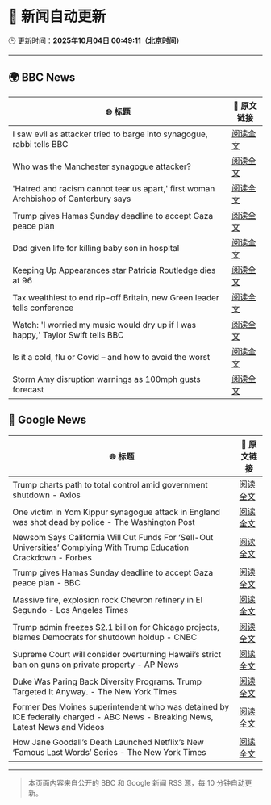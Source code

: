# 🧠 新闻自动更新

🕒 更新时间：**2025年10月04日 00:49:11（北京时间）**

---

## 🌍 BBC News

| 🌐 标题 | 🔗 原文链接 |
|--------|-------------|
| I saw evil as attacker tried to barge into synagogue, rabbi tells BBC | [阅读全文](https://www.bbc.com/news/articles/cwy9lkeqyzyo?at_medium=RSS&at_campaign=rss) |
| Who was the Manchester synagogue attacker? | [阅读全文](https://www.bbc.com/news/articles/c0q7y72kppgo?at_medium=RSS&at_campaign=rss) |
| 'Hatred and racism cannot tear us apart,' first woman Archbishop of Canterbury says | [阅读全文](https://www.bbc.com/news/articles/c2lxyxqzxkdo?at_medium=RSS&at_campaign=rss) |
| Trump gives Hamas Sunday deadline to accept Gaza peace plan | [阅读全文](https://www.bbc.com/news/articles/cdxq7zp7002o?at_medium=RSS&at_campaign=rss) |
| Dad given life for killing baby son in hospital | [阅读全文](https://www.bbc.com/news/articles/c62q1q1vd9yo?at_medium=RSS&at_campaign=rss) |
| Keeping Up Appearances star Patricia Routledge dies at 96 | [阅读全文](https://www.bbc.com/news/articles/czdjegvjz3do?at_medium=RSS&at_campaign=rss) |
| Tax wealthiest to end rip-off Britain, new Green leader tells conference | [阅读全文](https://www.bbc.com/news/articles/c708y9nq174o?at_medium=RSS&at_campaign=rss) |
| Watch: 'I worried my music would dry up if I was happy,' Taylor Swift tells BBC | [阅读全文](https://www.bbc.com/news/videos/ce3y7kpdqy9o?at_medium=RSS&at_campaign=rss) |
| Is it a cold, flu or Covid – and how to avoid the worst | [阅读全文](https://www.bbc.com/news/articles/cly1rryv2ryo?at_medium=RSS&at_campaign=rss) |
| Storm Amy disruption warnings as 100mph gusts forecast | [阅读全文](https://www.bbc.com/news/articles/c98d2ep62z7o?at_medium=RSS&at_campaign=rss) |

## 📰 Google News

| 🌐 标题 | 🔗 原文链接 |
|--------|-------------|
| Trump charts path to total control amid government shutdown - Axios | [阅读全文](https://news.google.com/rss/articles/CBMiigFBVV95cUxOSGVrcWd5N2VicFhBM2ZpeHl1ZjFSUjdoLTJVLTBvNWlobTI0eEVIYkFGWG1yQ2xqRUlWUWpRdzdRZjUxd1FSc0k3QmhiR19pMWdubUh3emhXZWs2eGlNc3B2enkwalhPeUhxa0hJd0N6VV85akpleld1ZUQ1eUUwcWxZLUNPR3doMGc?oc=5) |
| One victim in Yom Kippur synagogue attack in England was shot dead by police - The Washington Post | [阅读全文](https://news.google.com/rss/articles/CBMijAFBVV95cUxPWmRxZ0ItTnNGcXBoaWZLWTNkVnFNVmJPNGJZZHBOVTU1RExLdFRoaEpSNnpocVMwZkFQVXQzalVwbk0yODhoc3pXZ1dnd0c0Q2c3V3dtZHA5WjUyamw3T1VzTkFEYVRDY1dLNlhmNnI2UGVES2k2Y3A1RnVrdnQ0N1hHRGtKems4cUR1cA?oc=5) |
| Newsom Says California Will Cut Funds For ‘Sell-Out Universities’ Complying With Trump Education Crackdown - Forbes | [阅读全文](https://news.google.com/rss/articles/CBMi9AFBVV95cUxQQTExY3l2cm9iakdhT2lsZkp2UEJndGkxdzBTV05oTEFNVURFYkxGODlHVnp0QV8tdS1oUWR1UUhEVmtHQVg5UkE1TnNzR3pzZVBSZGNMU3J0YmxPTHhFcklla0dsM0ZLMkp6T0wtUHI5dnlmV3I0cl9sSV9xOXdOZ1RxdTV2WjRxWHpFVzd5cjU0QzJwYzc0MXNncVhsNkV3RGZIMmplb2dWSWRqUV9QWTB4cGR6V1BEOVVuNklMRWY1ZHZmZ3N4NG5nczZIWkd2cGVZOVB0RTdxaWhtWE90NkJoRzRnT2xnNWZDTnR4dnE4MmhK?oc=5) |
| Trump gives Hamas Sunday deadline to accept Gaza peace plan - BBC | [阅读全文](https://news.google.com/rss/articles/CBMiWkFVX3lxTFA2NjBWaFQ4TVBpTTFib3d1UXJCemx6NTgyeVBjRTRaZ0hzdFJLMnBMUDZJOGRfZW5SdDFkRm9GWVJ6aF9MRVpYZkNkRmJxbEQ2eWxoeVpfU1lSUdIBX0FVX3lxTE1DdEc4UkluZVljekw3ekVSRjdCOWlNcU1ibGpQT2ZSNmkxeUx2MFh4OS00bDR1RmY1X0N2QUd2TWY2VElZZEctU0xuQTZyRkZMTmc3UW1kU3l2RnRYUUY0?oc=5) |
| Massive fire, explosion rock Chevron refinery in El Segundo - Los Angeles Times | [阅读全文](https://news.google.com/rss/articles/CBMie0FVX3lxTE9WcF9oMjhKOEV0MDR5MWVtMVJlUzdvY0V0UTBhRmE1eGFBT2N0WEduU09Pbk1jdFdRYmJaUEdwcGI2WU9lM3pMSVA2N3lkMDRkczktZHNEUTZjb19xSzNuN0dHWWxXTUptQ3VZUk0yaWxfSXRNWUZZcHF1OA?oc=5) |
| Trump admin freezes $2.1 billion for Chicago projects, blames Democrats for shutdown holdup - CNBC | [阅读全文](https://news.google.com/rss/articles/CBMiiAFBVV95cUxOTXdkcmk1a2c4OTlnNUZvTGk4b1BSME5tc2lJaUpYSGNyLXBERU5VVW9jdThVVTdLZGJDMHhoR3pfWnotZmEzTTdfeXM0VnRBNGVqaVRpQVdqWjdwZ2FQUlNjN2NIRE1jbzVFOUdPLXU5RVVBaHlrUzM2akh5bzl1eWR0SGRqaHgw0gGOAUFVX3lxTE9GY0wxR1pNUEoyMlRqd0xGbEF0eG1rNmdYVkEyQjEzOVZzZkxCcTJUNV9Td0N2M2dnUHRqMFVvczhlckZQUFZSN3BfbXhCalUtWU5LT04zV0JBVkdlNHRSaFd3eXVqWmJ1RmgxNFBNTEZ2aTRVWkcxalhreTFSMU1Ba0c2RU9PWlk4X3VtRFE?oc=5) |
| Supreme Court will consider overturning Hawaii’s strict ban on guns on private property - AP News | [阅读全文](https://news.google.com/rss/articles/CBMijgFBVV95cUxPdGdEb2xaWDVORDBhbFdKX0lucmJtUXZjWFktS0hOLTZCZEV1QWRzVV9qMkIyQXZLQlZ3SjhicHJoX0VlaFVWQVFlOHZ6Z3QtTEpZeGRieUYxc0l6R1J5M2FMczg0UjlJMGJpM0V3X1JfSGRyVmhFdzlQVVExR1BtM3E1MjJ1QXBzRXhFdDFn?oc=5) |
| Duke Was Paring Back Diversity Programs. Trump Targeted It Anyway. - The New York Times | [阅读全文](https://news.google.com/rss/articles/CBMihAFBVV95cUxOa1d1ZlZWRXduVG5Ba2tNdnVyUGhycDE3eG56Z252RDhwMmFWb19CaV9mNmJzb3htTExxTFBQTTZUZmI5QkFQdUp6T2ZaZElwRFZ3UG5EcEE3elRYRVVERkhLby1IVDRXU3l2d0I1SnNKV0RVTjRrTEJFTkFKWm1OTHprdGY?oc=5) |
| Former Des Moines superintendent who was detained by ICE federally charged - ABC News - Breaking News, Latest News and Videos | [阅读全文](https://news.google.com/rss/articles/CBMirAFBVV95cUxNdjRCaDJCZWVKLWZXWGw2TTMtZ0U4U3BNc3hqTmtybWNZTnVBWXo1TGtGYkl3WDFKbnM0MFlFTUZwSUFXUkQ2dHEtSlRRalc0MUdlVmxmVTM2OWc5bGJQLVVBTnNBUUh1UmZ4V2F2QlYxc05EeTBvVEhxWmFyRnBkRERLWEotbHlJUWdwdXpranNIRWp5alNjYzRUYjB4cFhvY3ZuSEtGcmhUMzlQ0gGyAUFVX3lxTFB6c2laS1dRdUtoby1LelhOeUN5VDBvb2swNFNBc3h5NktPSEZjY0FIN1V6dWlhbFU5YkpkVi1jZHFUelljOGVodmpYTmIwZy1sN0xLc2lOY21ibkZGSG10MmNpa2JrX29YazVhb080TGl3ZEp2UDI0Y0pFQl9JUkJqRm5STlBzbm9RR2hUMkJpbkNfdFktbzZ6eEc2NUtSVkdDZVI2UFhjbUZCUTk1UEJURGc?oc=5) |
| How Jane Goodall’s Death Launched Netflix’s New ‘Famous Last Words’ Series - The New York Times | [阅读全文](https://news.google.com/rss/articles/CBMimgFBVV95cUxQMnFhOVZVSU9lQzc1ckhHRkZEMjFlOG9CSzlKVzBPU0I0d1VsTlEydjJDVjhwdDVIUElfdkF0RnREaHN6V3NVNmZMU2xVUVA5QzZGQkhCOUlHWVZHQUE3Z09aQ1Y3cFBueGtiM3J5TnU0ZzROa2V1eF9VZjJ6RFhOVmx6N2FOWS1wRUYwUzl2RnpJNTFmSkJ5S0pB?oc=5) |

---
> 本页面内容来自公开的 BBC 和 Google 新闻 RSS 源，每 10 分钟自动更新。